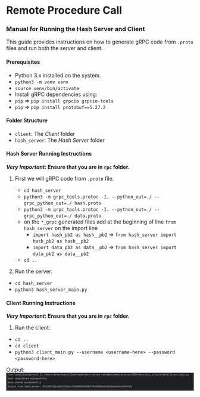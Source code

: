 # Remote Procedure Call

### Manual for Running the Hash Server and Client
This guide provides instructions on how to generate gRPC code from `.proto` files and run both the server and client.

#### Prerequisites

- Python 3.x installed on the system.
- `python3 -m venv venv`
- `source venv/bin/activate`
- Install gRPC dependencies using:
- `pip` => `pip install grpcio grpcio-tools`
- `pip` => `pip install protobuf==5.27.2`

#### Folder Structure
- `client`: The _Client_ folder
- `hash_server`: The _Hash Server_ folder

#### Hash Server Running Instructions

**_Very Important_: Ensure that you are in `rpc` folder.**

1. First we will gRPC code from `.proto` file.
    - `cd hash_server`
    - `python3 -m grpc_tools.protoc -I. --python_out=./ --grpc_python_out=./ hash.proto`
    - `python3 -m grpc_tools.protoc -I. --python_out=./ --grpc_python_out=./ data.proto`
    - on the `*_grpc` generated files add at the beginning of line `from hash_server` on the import line
        - `import hash_pb2 as hash__pb2` => `from hash_server import hash_pb2 as hash__pb2`
        - `import data_pb2 as data__pb2` => `from hash_server import data_pb2 as data__pb2`
    - `cd ..`

2. Run the server:
- `cd hash_server`
- `python3 hash_server_main.py`

#### Client Running Instructions
**_Very Important_: Ensure that you are in `rpc` folder.**

1. Run the client:
- `cd ..`
- `cd client`
- `python3 client_main.py --username <username-here> --password <password-here>`

Output:
![client output](client-rpc-output.png "Client output")
